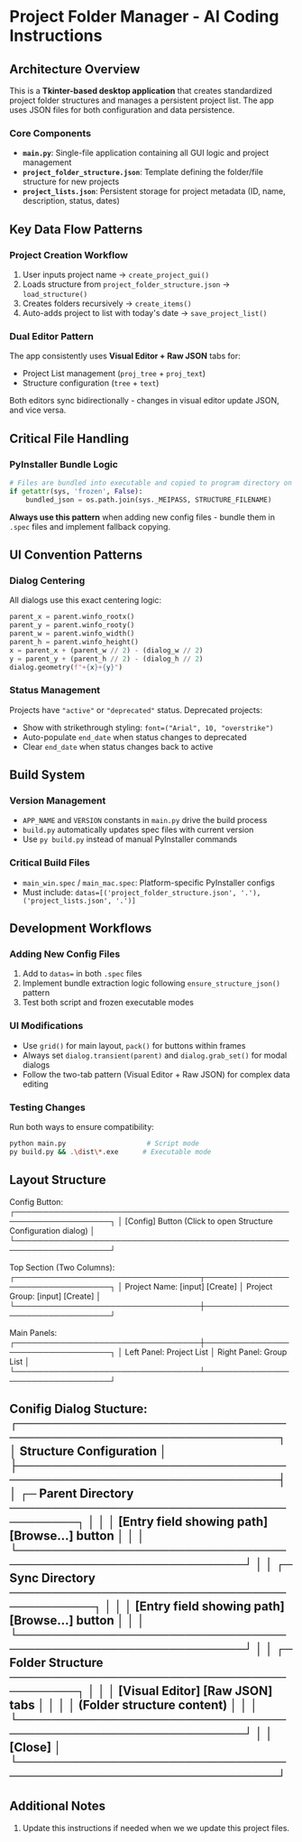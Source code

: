 # Project Folder Manager - AI Coding Instructions

## Architecture Overview

This is a **Tkinter-based desktop application** that creates standardized project folder structures and manages a persistent project list. The app uses JSON files for both configuration and data persistence.

### Core Components
- **`main.py`**: Single-file application containing all GUI logic and project management
- **`project_folder_structure.json`**: Template defining the folder/file structure for new projects
- **`project_lists.json`**: Persistent storage for project metadata (ID, name, description, status, dates)

## Key Data Flow Patterns

### Project Creation Workflow
1. User inputs project name → `create_project_gui()`
2. Loads structure from `project_folder_structure.json` → `load_structure()`
3. Creates folders recursively → `create_items()`
4. Auto-adds project to list with today's date → `save_project_list()`

### Dual Editor Pattern
The app consistently uses **Visual Editor + Raw JSON** tabs for:
- Project List management (`proj_tree` + `proj_text`)
- Structure configuration (`tree` + `text`)

Both editors sync bidirectionally - changes in visual editor update JSON, and vice versa.

## Critical File Handling

### PyInstaller Bundle Logic
```python
# Files are bundled into executable and copied to program directory on first run
if getattr(sys, 'frozen', False):
    bundled_json = os.path.join(sys._MEIPASS, STRUCTURE_FILENAME)
```

**Always use this pattern** when adding new config files - bundle them in `.spec` files and implement fallback copying.

## UI Convention Patterns

### Dialog Centering
All dialogs use this exact centering logic:
```python
parent_x = parent.winfo_rootx()
parent_y = parent.winfo_rooty()
parent_w = parent.winfo_width()
parent_h = parent.winfo_height()
x = parent_x + (parent_w // 2) - (dialog_w // 2)
y = parent_y + (parent_h // 2) - (dialog_h // 2)
dialog.geometry(f"+{x}+{y}")
```

### Status Management
Projects have `"active"` or `"deprecated"` status. Deprecated projects:
- Show with strikethrough styling: `font=("Arial", 10, "overstrike")`
- Auto-populate `end_date` when status changes to deprecated
- Clear `end_date` when status changes back to active

## Build System

### Version Management
- `APP_NAME` and `VERSION` constants in `main.py` drive the build process
- `build.py` automatically updates spec files with current version
- Use `py build.py` instead of manual PyInstaller commands

### Critical Build Files
- `main_win.spec` / `main_mac.spec`: Platform-specific PyInstaller configs
- Must include: `datas=[('project_folder_structure.json', '.'), ('project_lists.json', '.')]`

## Development Workflows

### Adding New Config Files
1. Add to `datas=` in both `.spec` files
2. Implement bundle extraction logic following `ensure_structure_json()` pattern
3. Test both script and frozen executable modes

### UI Modifications
- Use `grid()` for main layout, `pack()` for buttons within frames
- Always set `dialog.transient(parent)` and `dialog.grab_set()` for modal dialogs
- Follow the two-tab pattern (Visual Editor + Raw JSON) for complex data editing

### Testing Changes
Run both ways to ensure compatibility:
```bash
python main.py                    # Script mode
py build.py && .\dist\*.exe      # Executable mode
```

## Layout Structure

Config Button:
┌───────────────────────────────────────────────────────────────────┐
│ [Config] Button (Click to open Structure Configuration dialog)    │
└───────────────────────────────────────────────────────────────────┘

Top Section (Two Columns):
┌─────────────────────────────────┬─────────────────────────────────┐
│ Project Name: [input] [Create]  │ Project Group: [input] [Create] │ 
└─────────────────────────────────┼─────────────────────────────────┘

Main Panels:
┌─────────────────────────────────┼─────────────────────────────────┐
│ Left Panel: Project List        │ Right Panel: Group List         │
└─────────────────────────────────┴─────────────────────────────────┘

Conifig Dialog Stucture:
┌────────────────────────────────────────────────────────────────┐
│                Structure Configuration                         │
├────────────────────────────────────────────────────────────────┤
│ ┌─ Parent Directory ─────────────────────────────────────────┐ │
│ │ [Entry field showing path] [Browse...] button              │ │
│ └────────────────────────────────────────────────────────────┘ │
│ ┌─ Sync Directory ───────────────────────────────────────────┐ │
│ │ [Entry field showing path] [Browse...] button              │ │
│ └────────────────────────────────────────────────────────────┘ │
│ ┌─ Folder Structure ─────────────────────────────────────────┐ │
│ │ [Visual Editor] [Raw JSON] tabs                            │ │
│ │ (Folder structure content)                                 │ │
│ └────────────────────────────────────────────────────────────┘ │
│                        [Close]                                 │
└────────────────────────────────────────────────────────────────┘
---
## Additional Notes
1. Update this instructions if needed when we we update this project files. 


